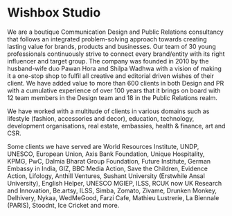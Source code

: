 <h1>Wishbox Studio</h1>

We are a boutique Communication Design and Public Relations consultancy that follows an integrated problem-solving approach towards creating lasting value for brands, products and businesses. Our team of 30 young professionals continuously strive to connect every brand/entity with its right influencer and target group. The company was founded in 2010 by the husband-wife duo Pawan Hora and Shilpa Wadhwa with a vision of making it a one-stop shop to fulfil all creative and editorial driven wishes of their client. We have added value to more than 600 clients in both Design and PR with a cumulative experience of over 100 years that it brings on board with 12 team members in the Design team and 18 in the Public Relations realm.


We have worked with a multitude of clients in various domains such as lifestyle (fashion, accessories and decor), education, technology, development organisations, real estate, embassies, health & finance, art and CSR.


Some clients we have served are World Resources Institute, UNDP, UNESCO, European Union, Axis Bank Foundation, Unique Hospitality, KPMG, PwC, Dalmia Bharat Group Foundation, Future Institute, German Embassy in India, GIZ, BBC Media Action, Save the Children, Evidence Action, Lifology, Anthill Ventures, Sushant University (Erstwhile Ansal University), English Helper, UNESCO MGIEP, ILSS, RCUK now UK Research and Innovation, Be.artsy, ILSS, Simba, Zomato, Zivame, Drunken Monkey, Delhivery, Nykaa, WedMeGood, Farzi Cafe, Mathieu Lustrerie, La Biennale (PARIS), Stoodnt, Ice Cricket and more.

<!---
WishboxStudio/WishboxStudio is a ✨ special ✨ repository because its `README.md` (this file) appears on your GitHub profile.
You can click the Preview link to take a look at your changes.
--->
